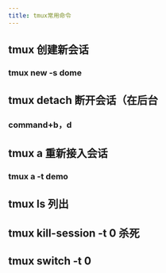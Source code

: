 ```yaml
---
title: tmux常用命令
---
```


## tmux 创建新会话
### tmux new -s dome
## tmux detach 断开会话（在后台
### command+b，d
## tmux a 重新接入会话
### tmux a -t demo
## tmux ls 列出
## tmux kill-session -t 0 杀死
## tmux switch -t 0
